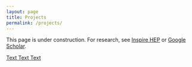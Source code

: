 ```yaml
---
layout: page
title: Projects
permalink: /projects/
---
```


This page is under construction.
For research, see
[Inspire HEP](https://inspirehep.net/authors/1868975) or
[Google Scholar](https://scholar.google.com/citations?user=WAgYEwYAAAAJ&hl=en).

<div class="wrap">
  <a href="#" class="tile tile-small">
    <!-- Tile Content Goes Here -->
    <span>Text</span>
  </a>

  <a href="#" class="tile tile-medium">
    <!-- Tile Content Goes Here -->
    <span>Text</span>
  </a>

  <a href="#" class="tile tile-large">
    <!-- Tile Content Goes Here -->
    <span>Text</span>
  </a>
</div>
